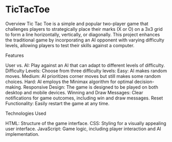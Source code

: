 # TicTacToe

Overview
Tic Tac Toe is a simple and popular two-player game that challenges players to strategically place their marks (X or O) on a 3x3 grid to form a line horizontally, vertically, or diagonally. This project enhances the traditional game by incorporating an AI opponent with varying difficulty levels, allowing players to test their skills against a computer.

Features

User vs. AI: Play against an AI that can adapt to different levels of difficulty.
Difficulty Levels: Choose from three difficulty levels:
Easy: AI makes random moves.
Medium: AI prioritizes corner moves but still makes some random choices.
Hard: AI employs the Minimax algorithm for optimal decision-making.
Responsive Design: The game is designed to be played on both desktop and mobile devices.
Winning and Draw Messages: Clear notifications for game outcomes, including win and draw messages.
Reset Functionality: Easily restart the game at any time.

Technologies Used

HTML: Structure of the game interface.
CSS: Styling for a visually appealing user interface.
JavaScript: Game logic, including player interaction and AI implementation.
